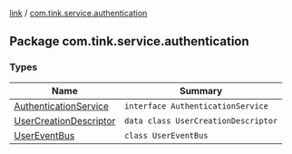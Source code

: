 [link](../index.md) / [com.tink.service.authentication](./index.md)

## Package com.tink.service.authentication

### Types

| Name | Summary |
|---|---|
| [AuthenticationService](-authentication-service/index.md) | `interface AuthenticationService` |
| [UserCreationDescriptor](-user-creation-descriptor/index.md) | `data class UserCreationDescriptor` |
| [UserEventBus](-user-event-bus/index.md) | `class UserEventBus` |

